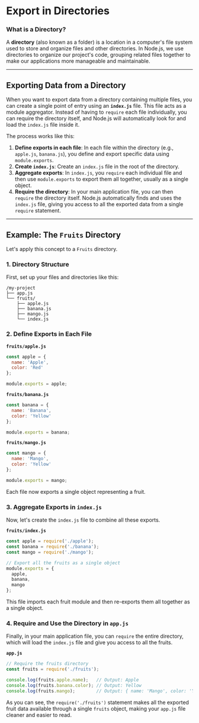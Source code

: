 # Export in Directories

### What is a Directory?

A **directory** (also known as a folder) is a location in a computer's file system used to store and organize files and other directories. In Node.js, we use directories to organize our project's code, grouping related files together to make our applications more manageable and maintainable.

-----

## Exporting Data from a Directory

When you want to export data from a directory containing multiple files, you can create a single point of entry using an **`index.js`** file. This file acts as a module aggregator. Instead of having to `require` each file individually, you can require the directory itself, and Node.js will automatically look for and load the `index.js` file inside it.

The process works like this:

1.  **Define exports in each file**: In each file within the directory (e.g., `apple.js`, `banana.js`), you define and export specific data using `module.exports`.
2.  **Create `index.js`**: Create an `index.js` file in the root of the directory.
3.  **Aggregate exports**: In `index.js`, you `require` each individual file and then use `module.exports` to export them all together, usually as a single object.
4.  **Require the directory**: In your main application file, you can then `require` the directory itself. Node.js automatically finds and uses the `index.js` file, giving you access to all the exported data from a single `require` statement.

-----

## Example: The `Fruits` Directory

Let's apply this concept to a `Fruits` directory.

### 1\. Directory Structure

First, set up your files and directories like this:

```
/my-project
├── app.js
└── fruits/
    ├── apple.js
    ├── banana.js
    ├── mango.js
    └── index.js
```

### 2\. Define Exports in Each File

**`fruits/apple.js`**

```javascript
const apple = {
  name: 'Apple',
  color: 'Red'
};

module.exports = apple;
```

**`fruits/banana.js`**

```javascript
const banana = {
  name: 'Banana',
  color: 'Yellow'
};

module.exports = banana;
```

**`fruits/mango.js`**

```javascript
const mango = {
  name: 'Mango',
  color: 'Yellow'
};

module.exports = mango;
```

Each file now exports a single object representing a fruit.

### 3\. Aggregate Exports in `index.js`

Now, let's create the `index.js` file to combine all these exports.

**`fruits/index.js`**

```javascript
const apple = require('./apple');
const banana = require('./banana');
const mango = require('./mango');

// Export all the fruits as a single object
module.exports = {
  apple,
  banana,
  mango
};
```

This file imports each fruit module and then re-exports them all together as a single object.

### 4\. Require and Use the Directory in `app.js`

Finally, in your main application file, you can `require` the entire directory, which will load the `index.js` file and give you access to all the fruits.

**`app.js`**

```javascript
// Require the fruits directory
const fruits = require('./fruits');

console.log(fruits.apple.name);   // Output: Apple
console.log(fruits.banana.color); // Output: Yellow
console.log(fruits.mango);        // Output: { name: 'Mango', color: 'Yellow' }
```

As you can see, the `require('./fruits')` statement makes all the exported fruit data available through a single `fruits` object, making your `app.js` file cleaner and easier to read.